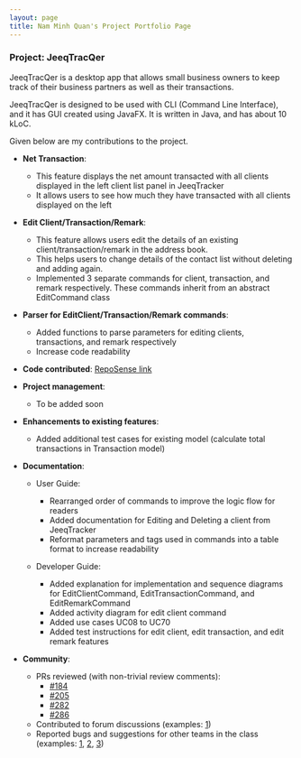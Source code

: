 ```yaml
---
layout: page
title: Nam Minh Quan's Project Portfolio Page
---
```


### Project: JeeqTracQer

JeeqTracQer is a desktop app that allows small business owners to keep track of their business partners as well
as their transactions.

JeeqTracQer is designed to be used with CLI (Command Line Interface), and it has GUI created using JavaFX.
It is written in Java, and has about 10 kLoC.

Given below are my contributions to the project.

* **Net Transaction**:
  * This feature displays the net amount transacted with all clients displayed in the left client list panel in JeeqTracker
  * It allows users to see how much they have transacted with all clients displayed on the left
* **Edit Client/Transaction/Remark**:
  * This feature allows users edit the details of an existing client/transaction/remark in the address book.
  * This helps users to change details of the contact list without deleting and adding again.
  * Implemented 3 separate commands for client, transaction, and remark respectively. These commands inherit from an abstract EditCommand class
* **Parser for EditClient/Transaction/Remark commands**:
  * Added functions to parse parameters for editing clients, transactions, and remark respectively
  * Increase code readability
* **Code contributed**: [RepoSense link](https://nus-cs2103-ay2223s1.github.io/tp-dashboard/?search=quannam0124&breakdown=true&sort=groupTitle&sortWithin=title&since=2022-09-16&timeframe=commit&mergegroup=&groupSelect=groupByRepos&checkedFileTypes=docs~functional-code~test-code~other')

* **Project management**:
  * To be added soon

* **Enhancements to existing features**:
  * Added additional test cases for existing model (calculate total transactions in Transaction model)

* **Documentation**:
  * User Guide:
    * Rearranged order of commands to improve the logic flow for readers
    * Added documentation for Editing and Deleting a client from JeeqTracker
    * Reformat parameters and tags used in commands into a table format to increase readability
    
  * Developer Guide:
    * Added explanation for implementation and sequence diagrams for EditClientCommand, EditTransactionCommand, and EditRemarkCommand 
    * Added activity diagram for edit client command
    * Added use cases UC08 to UC70
    * Added test instructions for edit client, edit transaction, and edit remark features

* **Community**:
  * PRs reviewed (with non-trivial review comments):
    * [#184](https://github.com/AY2223S1-CS2103T-T09-1/tp/pull/184)
    * [#205](https://github.com/AY2223S1-CS2103T-T09-1/tp/pull/205)
    * [#282](https://github.com/AY2223S1-CS2103T-T09-1/tp/pull/282)
    * [#286](https://github.com/AY2223S1-CS2103T-T09-1/tp/pull/286)
  * Contributed to forum discussions (examples: [1](https://github.com/nus-cs2103-AY2223S1/forum/issues/115))
  * Reported bugs and suggestions for other teams in the class (examples: [1](https://github.com/AY2223S1-CS2103T-W13-1/tp/issues/146), [2](https://github.com/AY2223S1-CS2103T-W13-1/tp/issues/138), [3](https://github.com/AY2223S1-CS2103T-W13-1/tp/issues/130))

